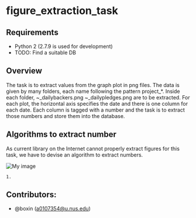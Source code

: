 # figure_extraction_task

## Requirements

- Python 2 (2.7.9 is used for development)
- TODO: Find a suitable DB

## Overview

The task is to extract values from the graph plot in png files. The data is given by many folders, each name following the pattern project_*. Inside each folder, ~_dailybackers.png ~_dailypledges.png are to be extracted. For each plot, the horizontal axis specifies the date and there is one column for each date. Each column is tagged with a number and the task is to extract those numbers and store them into the database.

## Algorithms to extract number

As current library on the Internet cannot properly extract figures for this task, we have to devise an algorithm to extract numbers.

![My image](raw.githubusercontent.com/greed-is-good/image/master/2912609_dailybackers.png)

	1. 

## Contributors:
- @boxin (a0107354@u.nus.edu)